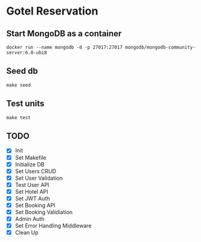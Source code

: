 # Gotel Reservation

## Start MongoDB as a container
```
docker run --name mongodb -d -p 27017:27017 mongodb/mongodb-community-server:6.0-ubi8
```

## Seed db
```
make seed
```

## Test units
```
make test
```

## TODO

- [x] Init
- [x] Set Makefile
- [x] Initialize DB
- [x] Set Users CRUD
- [x] Set User Validation
- [x] Test User API
- [x] Set Hotel API
- [x] Set JWT Auth
- [x] Set Booking API
- [x] Set Booking Validiation
- [x] Admin Auth
- [x] Set Error Handling Middleware
- [x] Clean Up